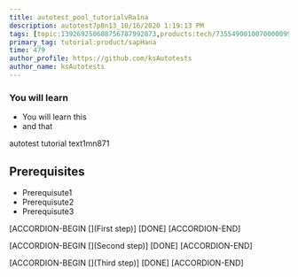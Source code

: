 ```yaml
---
title: autotest_pool_tutorialvRa1na
description: autotest7p8n13_10/16/2020 1:19:13 PM
tags: [topic:139269250608756787992873,products:tech/73554900100700000996,tutorial:experience/advanced]
primary_tag: tutorial:product/sapHana
time: 479
author_profile: https://github.com/ksAutotests
author_name: ksAutotests
---
```

### You will learn
- You will learn this
- and that

autotest tutorial text1mn871

## Prerequisites
- Prerequisute1
- Prerequisute2
- Prerequisute3

[ACCORDION-BEGIN [](First step)]
[DONE]
[ACCORDION-END]

[ACCORDION-BEGIN [](Second step)]
[DONE]
[ACCORDION-END]

[ACCORDION-BEGIN [](Third step)]
[DONE]
[ACCORDION-END]

